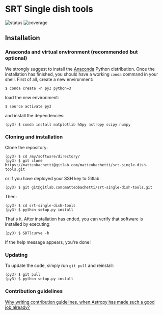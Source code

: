 # SRT Single dish tools #
![status](https://gitlab.com/matteobachetti/srt-single-dish-tools/badges/master/build.svg)
![coverage](https://gitlab.com/matteobachetti/srt-single-dish-tools/badges/master/coverage.svg)

## Installation

### Anaconda and virtual environment (recommended but optional)

We strongly suggest to install the
[Anaconda](https://www.continuum.io/downloads) Python distribution.
Once the installation has finished, you should have a working `conda`
command in your shell. First of all, create a new environment:

    $ conda create -n py3 python=3

load the new environment:

    $ source activate py3

and install the dependencies:

    (py3) $ conda install matplotlib h5py astropy scipy numpy

### Cloning and installation

Clone the repository:

    (py3) $ cd /my/software/directory/
    (py3) $ git clone https://matteobachetti@gitlab.com/matteobachetti/srt-single-dish-tools.git

or if you have deployed your SSH key to Gitlab:

    (py3) $ git git@gitlab.com:matteobachetti/srt-single-dish-tools.git

Then:

    (py3) $ cd srt-single-dish-tools
    (py3) $ python setup.py install

That's it. After installation has ended, you can verify that software is
installed by executing:

    (py3) $ SDTlcurve -h

If the help message appears, you're done!

### Updating

To update the code, simply run `git pull` and reinstall:

    (py3) $ git pull
    (py3) $ python setup.py install

### Contribution guidelines ###

[Why writing contribution guidelines, when Astropy has made such a good job already?](http://docs.astropy.org/en/stable/development/codeguide.html)
